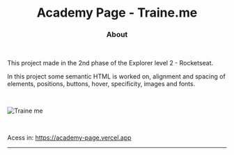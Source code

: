 <h1 align="center">
Academy Page - Traine.me
</h1>

<h3 align="center">
About
</h3>
<br>

This project made in the 2nd phase of the Explorer level 2 - Rocketseat.

In this project some semantic HTML is worked on, alignment and spacing of elements, positions, buttons, hover, specificity, images and fonts.

<br>

![Traine me](images/traine%20me.png)

<br>

Acess in: https://academy-page.vercel.app
<hr>